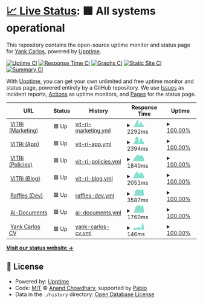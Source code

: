 # [📈 Live Status](https://demo.upptime.js.org): <!--live status--> **🟩 All systems operational**

This repository contains the open-source uptime monitor and status page for [Yank Carlos](https://yank-cv.vercel.app/), powered by [Upptime](https://github.com/upptime/upptime).

[![Uptime CI](https://github.com/nubo94/upptime/workflows/Uptime%20CI/badge.svg)](https://github.com/nubo94/upptime/actions?query=workflow%3A%22Uptime+CI%22)
[![Response Time CI](https://github.com/nubo94/upptime/workflows/Response%20Time%20CI/badge.svg)](https://github.com/nubo94/upptime/actions?query=workflow%3A%22Response+Time+CI%22)
[![Graphs CI](https://github.com/nubo94/upptime/workflows/Graphs%20CI/badge.svg)](https://github.com/nubo94/upptime/actions?query=workflow%3A%22Graphs+CI%22)
[![Static Site CI](https://github.com/nubo94/upptime/workflows/Static%20Site%20CI/badge.svg)](https://github.com/nubo94/upptime/actions?query=workflow%3A%22Static+Site+CI%22)
[![Summary CI](https://github.com/nubo94/upptime/workflows/Summary%20CI/badge.svg)](https://github.com/nubo94/upptime/actions?query=workflow%3A%22Summary+CI%22)

With [Upptime](https://upptime.js.org), you can get your own unlimited and free uptime monitor and status page, powered entirely by a GitHub repository. We use [Issues](https://github.com/nubo94/upptime/issues) as incident reports, [Actions](https://github.com/nubo94/upptime/actions) as uptime monitors, and [Pages](https://demo.upptime.js.org) for the status page.

<!--start: status pages-->
<!-- This summary is generated by Upptime (https://github.com/upptime/upptime) -->
<!-- Do not edit this manually, your changes will be overwritten -->
<!-- prettier-ignore -->
| URL | Status | History | Response Time | Uptime |
| --- | ------ | ------- | ------------- | ------ |
| <img alt="" src="https://icons.duckduckgo.com/ip3/vitri.store.ico" height="13"> [VITRi (Marketing)](https://vitri.store) | 🟩 Up | [vit-ri-marketing.yml](https://github.com/nubo94/upptime/commits/HEAD/history/vit-ri-marketing.yml) | <details><summary><img alt="Response time graph" src="./graphs/vit-ri-marketing/response-time-week.png" height="20"> 2292ms</summary><br><a href="https://nubo94.github.io/upptime/history/vit-ri-marketing"><img alt="Response time 2510" src="https://img.shields.io/endpoint?url=https%3A%2F%2Fraw.githubusercontent.com%2Fnubo94%2Fupptime%2FHEAD%2Fapi%2Fvit-ri-marketing%2Fresponse-time.json"></a><br><a href="https://nubo94.github.io/upptime/history/vit-ri-marketing"><img alt="24-hour response time 819" src="https://img.shields.io/endpoint?url=https%3A%2F%2Fraw.githubusercontent.com%2Fnubo94%2Fupptime%2FHEAD%2Fapi%2Fvit-ri-marketing%2Fresponse-time-day.json"></a><br><a href="https://nubo94.github.io/upptime/history/vit-ri-marketing"><img alt="7-day response time 2292" src="https://img.shields.io/endpoint?url=https%3A%2F%2Fraw.githubusercontent.com%2Fnubo94%2Fupptime%2FHEAD%2Fapi%2Fvit-ri-marketing%2Fresponse-time-week.json"></a><br><a href="https://nubo94.github.io/upptime/history/vit-ri-marketing"><img alt="30-day response time 2652" src="https://img.shields.io/endpoint?url=https%3A%2F%2Fraw.githubusercontent.com%2Fnubo94%2Fupptime%2FHEAD%2Fapi%2Fvit-ri-marketing%2Fresponse-time-month.json"></a><br><a href="https://nubo94.github.io/upptime/history/vit-ri-marketing"><img alt="1-year response time 2510" src="https://img.shields.io/endpoint?url=https%3A%2F%2Fraw.githubusercontent.com%2Fnubo94%2Fupptime%2FHEAD%2Fapi%2Fvit-ri-marketing%2Fresponse-time-year.json"></a></details> | <details><summary><a href="https://nubo94.github.io/upptime/history/vit-ri-marketing">100.00%</a></summary><a href="https://nubo94.github.io/upptime/history/vit-ri-marketing"><img alt="All-time uptime 99.98%" src="https://img.shields.io/endpoint?url=https%3A%2F%2Fraw.githubusercontent.com%2Fnubo94%2Fupptime%2FHEAD%2Fapi%2Fvit-ri-marketing%2Fuptime.json"></a><br><a href="https://nubo94.github.io/upptime/history/vit-ri-marketing"><img alt="24-hour uptime 100.00%" src="https://img.shields.io/endpoint?url=https%3A%2F%2Fraw.githubusercontent.com%2Fnubo94%2Fupptime%2FHEAD%2Fapi%2Fvit-ri-marketing%2Fuptime-day.json"></a><br><a href="https://nubo94.github.io/upptime/history/vit-ri-marketing"><img alt="7-day uptime 100.00%" src="https://img.shields.io/endpoint?url=https%3A%2F%2Fraw.githubusercontent.com%2Fnubo94%2Fupptime%2FHEAD%2Fapi%2Fvit-ri-marketing%2Fuptime-week.json"></a><br><a href="https://nubo94.github.io/upptime/history/vit-ri-marketing"><img alt="30-day uptime 99.96%" src="https://img.shields.io/endpoint?url=https%3A%2F%2Fraw.githubusercontent.com%2Fnubo94%2Fupptime%2FHEAD%2Fapi%2Fvit-ri-marketing%2Fuptime-month.json"></a><br><a href="https://nubo94.github.io/upptime/history/vit-ri-marketing"><img alt="1-year uptime 99.98%" src="https://img.shields.io/endpoint?url=https%3A%2F%2Fraw.githubusercontent.com%2Fnubo94%2Fupptime%2FHEAD%2Fapi%2Fvit-ri-marketing%2Fuptime-year.json"></a></details>
| <img alt="" src="https://icons.duckduckgo.com/ip3/app.vitri.store.ico" height="13"> [VITRi (App)](https://app.vitri.store) | 🟩 Up | [vit-ri-app.yml](https://github.com/nubo94/upptime/commits/HEAD/history/vit-ri-app.yml) | <details><summary><img alt="Response time graph" src="./graphs/vit-ri-app/response-time-week.png" height="20"> 2394ms</summary><br><a href="https://nubo94.github.io/upptime/history/vit-ri-app"><img alt="Response time 3215" src="https://img.shields.io/endpoint?url=https%3A%2F%2Fraw.githubusercontent.com%2Fnubo94%2Fupptime%2FHEAD%2Fapi%2Fvit-ri-app%2Fresponse-time.json"></a><br><a href="https://nubo94.github.io/upptime/history/vit-ri-app"><img alt="24-hour response time 759" src="https://img.shields.io/endpoint?url=https%3A%2F%2Fraw.githubusercontent.com%2Fnubo94%2Fupptime%2FHEAD%2Fapi%2Fvit-ri-app%2Fresponse-time-day.json"></a><br><a href="https://nubo94.github.io/upptime/history/vit-ri-app"><img alt="7-day response time 2394" src="https://img.shields.io/endpoint?url=https%3A%2F%2Fraw.githubusercontent.com%2Fnubo94%2Fupptime%2FHEAD%2Fapi%2Fvit-ri-app%2Fresponse-time-week.json"></a><br><a href="https://nubo94.github.io/upptime/history/vit-ri-app"><img alt="30-day response time 3292" src="https://img.shields.io/endpoint?url=https%3A%2F%2Fraw.githubusercontent.com%2Fnubo94%2Fupptime%2FHEAD%2Fapi%2Fvit-ri-app%2Fresponse-time-month.json"></a><br><a href="https://nubo94.github.io/upptime/history/vit-ri-app"><img alt="1-year response time 3215" src="https://img.shields.io/endpoint?url=https%3A%2F%2Fraw.githubusercontent.com%2Fnubo94%2Fupptime%2FHEAD%2Fapi%2Fvit-ri-app%2Fresponse-time-year.json"></a></details> | <details><summary><a href="https://nubo94.github.io/upptime/history/vit-ri-app">100.00%</a></summary><a href="https://nubo94.github.io/upptime/history/vit-ri-app"><img alt="All-time uptime 99.98%" src="https://img.shields.io/endpoint?url=https%3A%2F%2Fraw.githubusercontent.com%2Fnubo94%2Fupptime%2FHEAD%2Fapi%2Fvit-ri-app%2Fuptime.json"></a><br><a href="https://nubo94.github.io/upptime/history/vit-ri-app"><img alt="24-hour uptime 100.00%" src="https://img.shields.io/endpoint?url=https%3A%2F%2Fraw.githubusercontent.com%2Fnubo94%2Fupptime%2FHEAD%2Fapi%2Fvit-ri-app%2Fuptime-day.json"></a><br><a href="https://nubo94.github.io/upptime/history/vit-ri-app"><img alt="7-day uptime 100.00%" src="https://img.shields.io/endpoint?url=https%3A%2F%2Fraw.githubusercontent.com%2Fnubo94%2Fupptime%2FHEAD%2Fapi%2Fvit-ri-app%2Fuptime-week.json"></a><br><a href="https://nubo94.github.io/upptime/history/vit-ri-app"><img alt="30-day uptime 99.96%" src="https://img.shields.io/endpoint?url=https%3A%2F%2Fraw.githubusercontent.com%2Fnubo94%2Fupptime%2FHEAD%2Fapi%2Fvit-ri-app%2Fuptime-month.json"></a><br><a href="https://nubo94.github.io/upptime/history/vit-ri-app"><img alt="1-year uptime 99.98%" src="https://img.shields.io/endpoint?url=https%3A%2F%2Fraw.githubusercontent.com%2Fnubo94%2Fupptime%2FHEAD%2Fapi%2Fvit-ri-app%2Fuptime-year.json"></a></details>
| <img alt="" src="https://icons.duckduckgo.com/ip3/policies.vitri.store.ico" height="13"> [VITRi (Policies)](https://policies.vitri.store) | 🟩 Up | [vit-ri-policies.yml](https://github.com/nubo94/upptime/commits/HEAD/history/vit-ri-policies.yml) | <details><summary><img alt="Response time graph" src="./graphs/vit-ri-policies/response-time-week.png" height="20"> 1840ms</summary><br><a href="https://nubo94.github.io/upptime/history/vit-ri-policies"><img alt="Response time 1682" src="https://img.shields.io/endpoint?url=https%3A%2F%2Fraw.githubusercontent.com%2Fnubo94%2Fupptime%2FHEAD%2Fapi%2Fvit-ri-policies%2Fresponse-time.json"></a><br><a href="https://nubo94.github.io/upptime/history/vit-ri-policies"><img alt="24-hour response time 513" src="https://img.shields.io/endpoint?url=https%3A%2F%2Fraw.githubusercontent.com%2Fnubo94%2Fupptime%2FHEAD%2Fapi%2Fvit-ri-policies%2Fresponse-time-day.json"></a><br><a href="https://nubo94.github.io/upptime/history/vit-ri-policies"><img alt="7-day response time 1840" src="https://img.shields.io/endpoint?url=https%3A%2F%2Fraw.githubusercontent.com%2Fnubo94%2Fupptime%2FHEAD%2Fapi%2Fvit-ri-policies%2Fresponse-time-week.json"></a><br><a href="https://nubo94.github.io/upptime/history/vit-ri-policies"><img alt="30-day response time 1964" src="https://img.shields.io/endpoint?url=https%3A%2F%2Fraw.githubusercontent.com%2Fnubo94%2Fupptime%2FHEAD%2Fapi%2Fvit-ri-policies%2Fresponse-time-month.json"></a><br><a href="https://nubo94.github.io/upptime/history/vit-ri-policies"><img alt="1-year response time 1682" src="https://img.shields.io/endpoint?url=https%3A%2F%2Fraw.githubusercontent.com%2Fnubo94%2Fupptime%2FHEAD%2Fapi%2Fvit-ri-policies%2Fresponse-time-year.json"></a></details> | <details><summary><a href="https://nubo94.github.io/upptime/history/vit-ri-policies">100.00%</a></summary><a href="https://nubo94.github.io/upptime/history/vit-ri-policies"><img alt="All-time uptime 99.98%" src="https://img.shields.io/endpoint?url=https%3A%2F%2Fraw.githubusercontent.com%2Fnubo94%2Fupptime%2FHEAD%2Fapi%2Fvit-ri-policies%2Fuptime.json"></a><br><a href="https://nubo94.github.io/upptime/history/vit-ri-policies"><img alt="24-hour uptime 100.00%" src="https://img.shields.io/endpoint?url=https%3A%2F%2Fraw.githubusercontent.com%2Fnubo94%2Fupptime%2FHEAD%2Fapi%2Fvit-ri-policies%2Fuptime-day.json"></a><br><a href="https://nubo94.github.io/upptime/history/vit-ri-policies"><img alt="7-day uptime 100.00%" src="https://img.shields.io/endpoint?url=https%3A%2F%2Fraw.githubusercontent.com%2Fnubo94%2Fupptime%2FHEAD%2Fapi%2Fvit-ri-policies%2Fuptime-week.json"></a><br><a href="https://nubo94.github.io/upptime/history/vit-ri-policies"><img alt="30-day uptime 99.96%" src="https://img.shields.io/endpoint?url=https%3A%2F%2Fraw.githubusercontent.com%2Fnubo94%2Fupptime%2FHEAD%2Fapi%2Fvit-ri-policies%2Fuptime-month.json"></a><br><a href="https://nubo94.github.io/upptime/history/vit-ri-policies"><img alt="1-year uptime 99.98%" src="https://img.shields.io/endpoint?url=https%3A%2F%2Fraw.githubusercontent.com%2Fnubo94%2Fupptime%2FHEAD%2Fapi%2Fvit-ri-policies%2Fuptime-year.json"></a></details>
| <img alt="" src="https://icons.duckduckgo.com/ip3/blog.vitri.store.ico" height="13"> [VITRi (Blog)](https://blog.vitri.store) | 🟩 Up | [vit-ri-blog.yml](https://github.com/nubo94/upptime/commits/HEAD/history/vit-ri-blog.yml) | <details><summary><img alt="Response time graph" src="./graphs/vit-ri-blog/response-time-week.png" height="20"> 2051ms</summary><br><a href="https://nubo94.github.io/upptime/history/vit-ri-blog"><img alt="Response time 2480" src="https://img.shields.io/endpoint?url=https%3A%2F%2Fraw.githubusercontent.com%2Fnubo94%2Fupptime%2FHEAD%2Fapi%2Fvit-ri-blog%2Fresponse-time.json"></a><br><a href="https://nubo94.github.io/upptime/history/vit-ri-blog"><img alt="24-hour response time 852" src="https://img.shields.io/endpoint?url=https%3A%2F%2Fraw.githubusercontent.com%2Fnubo94%2Fupptime%2FHEAD%2Fapi%2Fvit-ri-blog%2Fresponse-time-day.json"></a><br><a href="https://nubo94.github.io/upptime/history/vit-ri-blog"><img alt="7-day response time 2051" src="https://img.shields.io/endpoint?url=https%3A%2F%2Fraw.githubusercontent.com%2Fnubo94%2Fupptime%2FHEAD%2Fapi%2Fvit-ri-blog%2Fresponse-time-week.json"></a><br><a href="https://nubo94.github.io/upptime/history/vit-ri-blog"><img alt="30-day response time 2480" src="https://img.shields.io/endpoint?url=https%3A%2F%2Fraw.githubusercontent.com%2Fnubo94%2Fupptime%2FHEAD%2Fapi%2Fvit-ri-blog%2Fresponse-time-month.json"></a><br><a href="https://nubo94.github.io/upptime/history/vit-ri-blog"><img alt="1-year response time 2480" src="https://img.shields.io/endpoint?url=https%3A%2F%2Fraw.githubusercontent.com%2Fnubo94%2Fupptime%2FHEAD%2Fapi%2Fvit-ri-blog%2Fresponse-time-year.json"></a></details> | <details><summary><a href="https://nubo94.github.io/upptime/history/vit-ri-blog">100.00%</a></summary><a href="https://nubo94.github.io/upptime/history/vit-ri-blog"><img alt="All-time uptime 99.95%" src="https://img.shields.io/endpoint?url=https%3A%2F%2Fraw.githubusercontent.com%2Fnubo94%2Fupptime%2FHEAD%2Fapi%2Fvit-ri-blog%2Fuptime.json"></a><br><a href="https://nubo94.github.io/upptime/history/vit-ri-blog"><img alt="24-hour uptime 100.00%" src="https://img.shields.io/endpoint?url=https%3A%2F%2Fraw.githubusercontent.com%2Fnubo94%2Fupptime%2FHEAD%2Fapi%2Fvit-ri-blog%2Fuptime-day.json"></a><br><a href="https://nubo94.github.io/upptime/history/vit-ri-blog"><img alt="7-day uptime 100.00%" src="https://img.shields.io/endpoint?url=https%3A%2F%2Fraw.githubusercontent.com%2Fnubo94%2Fupptime%2FHEAD%2Fapi%2Fvit-ri-blog%2Fuptime-week.json"></a><br><a href="https://nubo94.github.io/upptime/history/vit-ri-blog"><img alt="30-day uptime 99.95%" src="https://img.shields.io/endpoint?url=https%3A%2F%2Fraw.githubusercontent.com%2Fnubo94%2Fupptime%2FHEAD%2Fapi%2Fvit-ri-blog%2Fuptime-month.json"></a><br><a href="https://nubo94.github.io/upptime/history/vit-ri-blog"><img alt="1-year uptime 99.95%" src="https://img.shields.io/endpoint?url=https%3A%2F%2Fraw.githubusercontent.com%2Fnubo94%2Fupptime%2FHEAD%2Fapi%2Fvit-ri-blog%2Fuptime-year.json"></a></details>
| <img alt="" src="https://icons.duckduckgo.com/ip3/develop-raffles-sigma.vercel.app.ico" height="13"> [Raffles (Dev)](https://develop-raffles-sigma.vercel.app) | 🟩 Up | [raffles-dev.yml](https://github.com/nubo94/upptime/commits/HEAD/history/raffles-dev.yml) | <details><summary><img alt="Response time graph" src="./graphs/raffles-dev/response-time-week.png" height="20"> 3587ms</summary><br><a href="https://nubo94.github.io/upptime/history/raffles-dev"><img alt="Response time 4036" src="https://img.shields.io/endpoint?url=https%3A%2F%2Fraw.githubusercontent.com%2Fnubo94%2Fupptime%2FHEAD%2Fapi%2Fraffles-dev%2Fresponse-time.json"></a><br><a href="https://nubo94.github.io/upptime/history/raffles-dev"><img alt="24-hour response time 772" src="https://img.shields.io/endpoint?url=https%3A%2F%2Fraw.githubusercontent.com%2Fnubo94%2Fupptime%2FHEAD%2Fapi%2Fraffles-dev%2Fresponse-time-day.json"></a><br><a href="https://nubo94.github.io/upptime/history/raffles-dev"><img alt="7-day response time 3587" src="https://img.shields.io/endpoint?url=https%3A%2F%2Fraw.githubusercontent.com%2Fnubo94%2Fupptime%2FHEAD%2Fapi%2Fraffles-dev%2Fresponse-time-week.json"></a><br><a href="https://nubo94.github.io/upptime/history/raffles-dev"><img alt="30-day response time 3614" src="https://img.shields.io/endpoint?url=https%3A%2F%2Fraw.githubusercontent.com%2Fnubo94%2Fupptime%2FHEAD%2Fapi%2Fraffles-dev%2Fresponse-time-month.json"></a><br><a href="https://nubo94.github.io/upptime/history/raffles-dev"><img alt="1-year response time 4036" src="https://img.shields.io/endpoint?url=https%3A%2F%2Fraw.githubusercontent.com%2Fnubo94%2Fupptime%2FHEAD%2Fapi%2Fraffles-dev%2Fresponse-time-year.json"></a></details> | <details><summary><a href="https://nubo94.github.io/upptime/history/raffles-dev">100.00%</a></summary><a href="https://nubo94.github.io/upptime/history/raffles-dev"><img alt="All-time uptime 100.00%" src="https://img.shields.io/endpoint?url=https%3A%2F%2Fraw.githubusercontent.com%2Fnubo94%2Fupptime%2FHEAD%2Fapi%2Fraffles-dev%2Fuptime.json"></a><br><a href="https://nubo94.github.io/upptime/history/raffles-dev"><img alt="24-hour uptime 100.00%" src="https://img.shields.io/endpoint?url=https%3A%2F%2Fraw.githubusercontent.com%2Fnubo94%2Fupptime%2FHEAD%2Fapi%2Fraffles-dev%2Fuptime-day.json"></a><br><a href="https://nubo94.github.io/upptime/history/raffles-dev"><img alt="7-day uptime 100.00%" src="https://img.shields.io/endpoint?url=https%3A%2F%2Fraw.githubusercontent.com%2Fnubo94%2Fupptime%2FHEAD%2Fapi%2Fraffles-dev%2Fuptime-week.json"></a><br><a href="https://nubo94.github.io/upptime/history/raffles-dev"><img alt="30-day uptime 100.00%" src="https://img.shields.io/endpoint?url=https%3A%2F%2Fraw.githubusercontent.com%2Fnubo94%2Fupptime%2FHEAD%2Fapi%2Fraffles-dev%2Fuptime-month.json"></a><br><a href="https://nubo94.github.io/upptime/history/raffles-dev"><img alt="1-year uptime 100.00%" src="https://img.shields.io/endpoint?url=https%3A%2F%2Fraw.githubusercontent.com%2Fnubo94%2Fupptime%2FHEAD%2Fapi%2Fraffles-dev%2Fuptime-year.json"></a></details>
| <img alt="" src="https://icons.duckduckgo.com/ip3/ai-document-main.vercel.app.ico" height="13"> [Ai-Documents](https://ai-document-main.vercel.app) | 🟩 Up | [ai-documents.yml](https://github.com/nubo94/upptime/commits/HEAD/history/ai-documents.yml) | <details><summary><img alt="Response time graph" src="./graphs/ai-documents/response-time-week.png" height="20"> 1760ms</summary><br><a href="https://nubo94.github.io/upptime/history/ai-documents"><img alt="Response time 2151" src="https://img.shields.io/endpoint?url=https%3A%2F%2Fraw.githubusercontent.com%2Fnubo94%2Fupptime%2FHEAD%2Fapi%2Fai-documents%2Fresponse-time.json"></a><br><a href="https://nubo94.github.io/upptime/history/ai-documents"><img alt="24-hour response time 362" src="https://img.shields.io/endpoint?url=https%3A%2F%2Fraw.githubusercontent.com%2Fnubo94%2Fupptime%2FHEAD%2Fapi%2Fai-documents%2Fresponse-time-day.json"></a><br><a href="https://nubo94.github.io/upptime/history/ai-documents"><img alt="7-day response time 1760" src="https://img.shields.io/endpoint?url=https%3A%2F%2Fraw.githubusercontent.com%2Fnubo94%2Fupptime%2FHEAD%2Fapi%2Fai-documents%2Fresponse-time-week.json"></a><br><a href="https://nubo94.github.io/upptime/history/ai-documents"><img alt="30-day response time 1831" src="https://img.shields.io/endpoint?url=https%3A%2F%2Fraw.githubusercontent.com%2Fnubo94%2Fupptime%2FHEAD%2Fapi%2Fai-documents%2Fresponse-time-month.json"></a><br><a href="https://nubo94.github.io/upptime/history/ai-documents"><img alt="1-year response time 2151" src="https://img.shields.io/endpoint?url=https%3A%2F%2Fraw.githubusercontent.com%2Fnubo94%2Fupptime%2FHEAD%2Fapi%2Fai-documents%2Fresponse-time-year.json"></a></details> | <details><summary><a href="https://nubo94.github.io/upptime/history/ai-documents">100.00%</a></summary><a href="https://nubo94.github.io/upptime/history/ai-documents"><img alt="All-time uptime 100.00%" src="https://img.shields.io/endpoint?url=https%3A%2F%2Fraw.githubusercontent.com%2Fnubo94%2Fupptime%2FHEAD%2Fapi%2Fai-documents%2Fuptime.json"></a><br><a href="https://nubo94.github.io/upptime/history/ai-documents"><img alt="24-hour uptime 100.00%" src="https://img.shields.io/endpoint?url=https%3A%2F%2Fraw.githubusercontent.com%2Fnubo94%2Fupptime%2FHEAD%2Fapi%2Fai-documents%2Fuptime-day.json"></a><br><a href="https://nubo94.github.io/upptime/history/ai-documents"><img alt="7-day uptime 100.00%" src="https://img.shields.io/endpoint?url=https%3A%2F%2Fraw.githubusercontent.com%2Fnubo94%2Fupptime%2FHEAD%2Fapi%2Fai-documents%2Fuptime-week.json"></a><br><a href="https://nubo94.github.io/upptime/history/ai-documents"><img alt="30-day uptime 100.00%" src="https://img.shields.io/endpoint?url=https%3A%2F%2Fraw.githubusercontent.com%2Fnubo94%2Fupptime%2FHEAD%2Fapi%2Fai-documents%2Fuptime-month.json"></a><br><a href="https://nubo94.github.io/upptime/history/ai-documents"><img alt="1-year uptime 100.00%" src="https://img.shields.io/endpoint?url=https%3A%2F%2Fraw.githubusercontent.com%2Fnubo94%2Fupptime%2FHEAD%2Fapi%2Fai-documents%2Fuptime-year.json"></a></details>
| <img alt="" src="https://icons.duckduckgo.com/ip3/yank-cv.vercel.app.ico" height="13"> [Yank Carlos CV](https://yank-cv.vercel.app/) | 🟩 Up | [yank-carlos-cv.yml](https://github.com/nubo94/upptime/commits/HEAD/history/yank-carlos-cv.yml) | <details><summary><img alt="Response time graph" src="./graphs/yank-carlos-cv/response-time-week.png" height="20"> 146ms</summary><br><a href="https://nubo94.github.io/upptime/history/yank-carlos-cv"><img alt="Response time 110" src="https://img.shields.io/endpoint?url=https%3A%2F%2Fraw.githubusercontent.com%2Fnubo94%2Fupptime%2FHEAD%2Fapi%2Fyank-carlos-cv%2Fresponse-time.json"></a><br><a href="https://nubo94.github.io/upptime/history/yank-carlos-cv"><img alt="24-hour response time 68" src="https://img.shields.io/endpoint?url=https%3A%2F%2Fraw.githubusercontent.com%2Fnubo94%2Fupptime%2FHEAD%2Fapi%2Fyank-carlos-cv%2Fresponse-time-day.json"></a><br><a href="https://nubo94.github.io/upptime/history/yank-carlos-cv"><img alt="7-day response time 146" src="https://img.shields.io/endpoint?url=https%3A%2F%2Fraw.githubusercontent.com%2Fnubo94%2Fupptime%2FHEAD%2Fapi%2Fyank-carlos-cv%2Fresponse-time-week.json"></a><br><a href="https://nubo94.github.io/upptime/history/yank-carlos-cv"><img alt="30-day response time 115" src="https://img.shields.io/endpoint?url=https%3A%2F%2Fraw.githubusercontent.com%2Fnubo94%2Fupptime%2FHEAD%2Fapi%2Fyank-carlos-cv%2Fresponse-time-month.json"></a><br><a href="https://nubo94.github.io/upptime/history/yank-carlos-cv"><img alt="1-year response time 110" src="https://img.shields.io/endpoint?url=https%3A%2F%2Fraw.githubusercontent.com%2Fnubo94%2Fupptime%2FHEAD%2Fapi%2Fyank-carlos-cv%2Fresponse-time-year.json"></a></details> | <details><summary><a href="https://nubo94.github.io/upptime/history/yank-carlos-cv">100.00%</a></summary><a href="https://nubo94.github.io/upptime/history/yank-carlos-cv"><img alt="All-time uptime 100.00%" src="https://img.shields.io/endpoint?url=https%3A%2F%2Fraw.githubusercontent.com%2Fnubo94%2Fupptime%2FHEAD%2Fapi%2Fyank-carlos-cv%2Fuptime.json"></a><br><a href="https://nubo94.github.io/upptime/history/yank-carlos-cv"><img alt="24-hour uptime 100.00%" src="https://img.shields.io/endpoint?url=https%3A%2F%2Fraw.githubusercontent.com%2Fnubo94%2Fupptime%2FHEAD%2Fapi%2Fyank-carlos-cv%2Fuptime-day.json"></a><br><a href="https://nubo94.github.io/upptime/history/yank-carlos-cv"><img alt="7-day uptime 100.00%" src="https://img.shields.io/endpoint?url=https%3A%2F%2Fraw.githubusercontent.com%2Fnubo94%2Fupptime%2FHEAD%2Fapi%2Fyank-carlos-cv%2Fuptime-week.json"></a><br><a href="https://nubo94.github.io/upptime/history/yank-carlos-cv"><img alt="30-day uptime 100.00%" src="https://img.shields.io/endpoint?url=https%3A%2F%2Fraw.githubusercontent.com%2Fnubo94%2Fupptime%2FHEAD%2Fapi%2Fyank-carlos-cv%2Fuptime-month.json"></a><br><a href="https://nubo94.github.io/upptime/history/yank-carlos-cv"><img alt="1-year uptime 100.00%" src="https://img.shields.io/endpoint?url=https%3A%2F%2Fraw.githubusercontent.com%2Fnubo94%2Fupptime%2FHEAD%2Fapi%2Fyank-carlos-cv%2Fuptime-year.json"></a></details>

<!--end: status pages-->

[**Visit our status website →**](https://demo.upptime.js.org)

## 📄 License

- Powered by: [Upptime](https://github.com/upptime/upptime)
- Code: [MIT](./LICENSE) © [Anand Chowdhary](https://anandchowdhary.com), supported by [Pabio](https://pabio.com)
- Data in the `./history` directory: [Open Database License](https://opendatacommons.org/licenses/odbl/1-0/)
